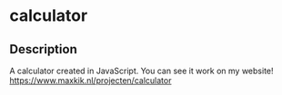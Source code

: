 # calculator
## Description

A calculator created in JavaScript. You can see it work on my website! https://www.maxkik.nl/projecten/calculator
